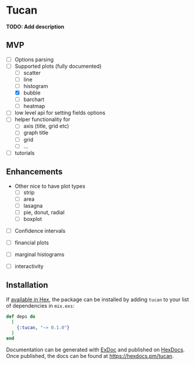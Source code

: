 # Tucan

**TODO: Add description**


## MVP

- [ ] Options parsing
- [ ] Supported plots (fully documented)
  - [ ] scatter
  - [ ] line
  - [ ] histogram
  - [x] bubble
  - [ ] barchart
  - [ ] heatmap
- [ ] low level api for setting fields options
- [ ] helper functionality for
  - [ ] axis (title, grid etc)
  - [ ] graph title
  - [ ] grid
  - [ ] ...
- [ ] tutorials

## Enhancements

- Other nice to have plot types
  - [ ] strip
  - [ ] area
  - [ ] lasagna
  - [ ] pie, donut, radial
  - [ ] boxplot

- [ ] Confidence intervals
- [ ] financial plots
- [ ] marginal histograms
- [ ] interactivity



## Installation

If [available in Hex](https://hex.pm/docs/publish), the package can be installed
by adding `tucan` to your list of dependencies in `mix.exs`:

```elixir
def deps do
  [
    {:tucan, "~> 0.1.0"}
  ]
end
```

Documentation can be generated with [ExDoc](https://github.com/elixir-lang/ex_doc)
and published on [HexDocs](https://hexdocs.pm). Once published, the docs can
be found at <https://hexdocs.pm/tucan>.

